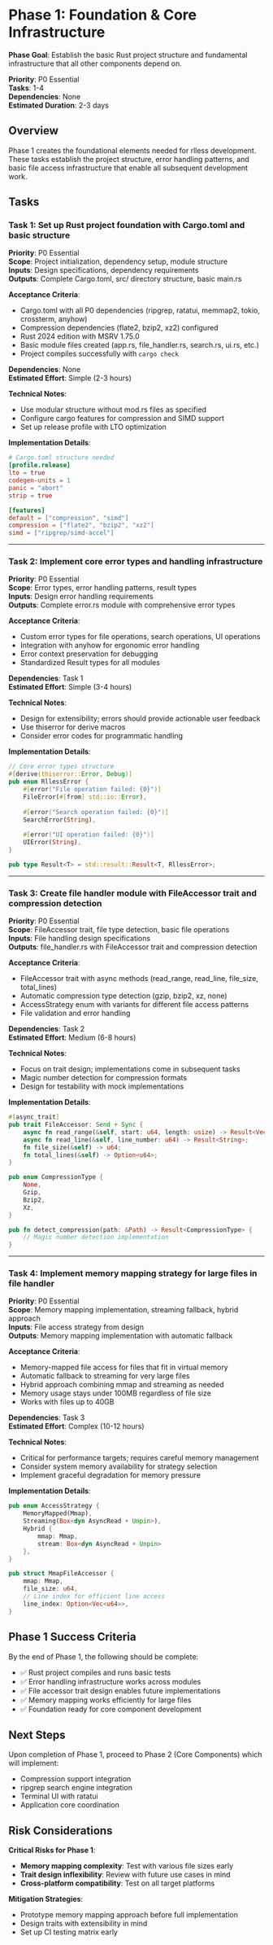 # Phase 1: Foundation & Core Infrastructure

**Phase Goal**: Establish the basic Rust project structure and fundamental infrastructure that all other components depend on.

**Priority**: P0 Essential  
**Tasks**: 1-4  
**Dependencies**: None  
**Estimated Duration**: 2-3 days  

## Overview

Phase 1 creates the foundational elements needed for rlless development. These tasks establish the project structure, error handling patterns, and basic file access infrastructure that enable all subsequent development work.

## Tasks

### **Task 1: Set up Rust project foundation with Cargo.toml and basic structure**

**Priority**: P0 Essential  
**Scope**: Project initialization, dependency setup, module structure  
**Inputs**: Design specifications, dependency requirements  
**Outputs**: Complete Cargo.toml, src/ directory structure, basic main.rs  

**Acceptance Criteria**:
- Cargo.toml with all P0 dependencies (ripgrep, ratatui, memmap2, tokio, crossterm, anyhow)
- Compression dependencies (flate2, bzip2, xz2) configured
- Rust 2024 edition with MSRV 1.75.0
- Basic module files created (app.rs, file_handler.rs, search.rs, ui.rs, etc.)
- Project compiles successfully with `cargo check`

**Dependencies**: None  
**Estimated Effort**: Simple (2-3 hours)  

**Technical Notes**: 
- Use modular structure without mod.rs files as specified
- Configure cargo features for compression and SIMD support
- Set up release profile with LTO optimization

**Implementation Details**:
```toml
# Cargo.toml structure needed
[profile.release]
lto = true
codegen-units = 1
panic = "abort"
strip = true

[features]
default = ["compression", "simd"]
compression = ["flate2", "bzip2", "xz2"]
simd = ["ripgrep/simd-accel"]
```

---

### **Task 2: Implement core error types and handling infrastructure**

**Priority**: P0 Essential  
**Scope**: Error types, error handling patterns, result types  
**Inputs**: Design error handling requirements  
**Outputs**: Complete error.rs module with comprehensive error types  

**Acceptance Criteria**:
- Custom error types for file operations, search operations, UI operations
- Integration with anyhow for ergonomic error handling
- Error context preservation for debugging
- Standardized Result types for all modules

**Dependencies**: Task 1  
**Estimated Effort**: Simple (3-4 hours)  

**Technical Notes**: 
- Design for extensibility; errors should provide actionable user feedback
- Use thiserror for derive macros
- Consider error codes for programmatic handling

**Implementation Details**:
```rust
// Core error types structure
#[derive(thiserror::Error, Debug)]
pub enum RllessError {
    #[error("File operation failed: {0}")]
    FileError(#[from] std::io::Error),
    
    #[error("Search operation failed: {0}")]
    SearchError(String),
    
    #[error("UI operation failed: {0}")]
    UIError(String),
}

pub type Result<T> = std::result::Result<T, RllessError>;
```

---

### **Task 3: Create file handler module with FileAccessor trait and compression detection**

**Priority**: P0 Essential  
**Scope**: FileAccessor trait, file type detection, basic file operations  
**Inputs**: File handling design specifications  
**Outputs**: file_handler.rs with FileAccessor trait and compression detection  

**Acceptance Criteria**:
- FileAccessor trait with async methods (read_range, read_line, file_size, total_lines)
- Automatic compression type detection (gzip, bzip2, xz, none)
- AccessStrategy enum with variants for different file access patterns
- File validation and error handling

**Dependencies**: Task 2  
**Estimated Effort**: Medium (6-8 hours)  

**Technical Notes**: 
- Focus on trait design; implementations come in subsequent tasks
- Magic number detection for compression formats
- Design for testability with mock implementations

**Implementation Details**:
```rust
#[async_trait]
pub trait FileAccessor: Send + Sync {
    async fn read_range(&self, start: u64, length: usize) -> Result<Vec<u8>>;
    async fn read_line(&self, line_number: u64) -> Result<String>;
    fn file_size(&self) -> u64;
    fn total_lines(&self) -> Option<u64>;
}

pub enum CompressionType {
    None,
    Gzip,
    Bzip2,
    Xz,
}

pub fn detect_compression(path: &Path) -> Result<CompressionType> {
    // Magic number detection implementation
}
```

---

### **Task 4: Implement memory mapping strategy for large files in file handler**

**Priority**: P0 Essential  
**Scope**: Memory mapping implementation, streaming fallback, hybrid approach  
**Inputs**: File access strategy from design  
**Outputs**: Memory mapping implementation with automatic fallback  

**Acceptance Criteria**:
- Memory-mapped file access for files that fit in virtual memory
- Automatic fallback to streaming for very large files
- Hybrid approach combining mmap and streaming as needed
- Memory usage stays under 100MB regardless of file size
- Works with files up to 40GB

**Dependencies**: Task 3  
**Estimated Effort**: Complex (10-12 hours)  

**Technical Notes**: 
- Critical for performance targets; requires careful memory management
- Consider system memory availability for strategy selection
- Implement graceful degradation for memory pressure

**Implementation Details**:
```rust
pub enum AccessStrategy {
    MemoryMapped(Mmap),
    Streaming(Box<dyn AsyncRead + Unpin>),
    Hybrid { 
        mmap: Mmap, 
        stream: Box<dyn AsyncRead + Unpin> 
    },
}

pub struct MmapFileAccessor {
    mmap: Mmap,
    file_size: u64,
    // Line index for efficient line access
    line_index: Option<Vec<u64>>,
}
```

## Phase 1 Success Criteria

By the end of Phase 1, the following should be complete:
- ✅ Rust project compiles and runs basic tests
- ✅ Error handling infrastructure works across modules
- ✅ File accessor trait design enables future implementations
- ✅ Memory mapping works efficiently for large files
- ✅ Foundation ready for core component development

## Next Steps

Upon completion of Phase 1, proceed to Phase 2 (Core Components) which will implement:
- Compression support integration
- ripgrep search engine integration  
- Terminal UI with ratatui
- Application core coordination

## Risk Considerations

**Critical Risks for Phase 1**:
- **Memory mapping complexity**: Test with various file sizes early
- **Trait design inflexibility**: Review with future use cases in mind
- **Cross-platform compatibility**: Test on all target platforms

**Mitigation Strategies**:
- Prototype memory mapping approach before full implementation
- Design traits with extensibility in mind
- Set up CI testing matrix early